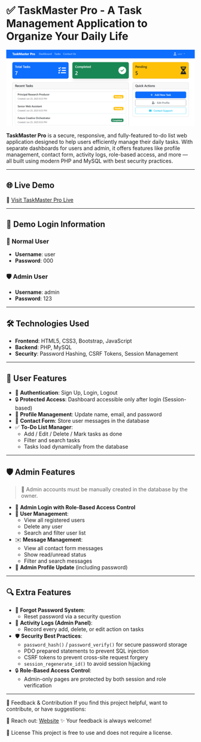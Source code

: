 # ✅ TaskMaster Pro - A Task Management Application to Organize Your Daily Life

![website](./website.png)

**TaskMaster Pro** is a secure, responsive, and fully-featured to-do list web application designed to help users efficiently manage their daily tasks. With separate dashboards for users and admin, it offers features like profile management, contact form, activity logs, role-based access, and more — all built using modern PHP and MySQL with best security practices.

---

## 🌐 Live Demo

🔗 [Visit TaskMaster Pro Live](https://taskmaster-pro.dreamcorpo.com/)  


---

## 🔐 Demo Login Information

### 👤 Normal User
- **Username**: user  
- **Password**: 000  

### 🛡️ Admin User
- **Username**: admin 
- **Password**: 123  

---

## 🛠️ Technologies Used

- **Frontend**: HTML5, CSS3, Bootstrap, JavaScript  
- **Backend**: PHP, MySQL  
- **Security**: Password Hashing, CSRF Tokens, Session Management

---

## 👤 User Features

- 🔐 **Authentication**: Sign Up, Login, Logout  
- 🔒 **Protected Access**: Dashboard accessible only after login (Session-based)  
- 📝 **Profile Management**: Update name, email, and password  
- 📩 **Contact Form**: Store user messages in the database  
- ✅ **To-Do List Manager**:
  - Add / Edit / Delete / Mark tasks as done
  - Filter and search tasks
  - Tasks load dynamically from the database

---

## 🛡️ Admin Features

> 🔧 Admin accounts must be manually created in the database by the owner.

- 🔐 **Admin Login with Role-Based Access Control**
- 👥 **User Management**:
  - View all registered users
  - Delete any user
  - Search and filter user list
- ✉️ **Message Management**:
  - View all contact form messages
  - Show read/unread status
  - Filter and search messages
- 🔧 **Admin Profile Update** (including password)

---

## 🔍 Extra Features

- 🔁 **Forgot Password System**:
  - Reset password via a security question
- 🧾 **Activity Logs (Admin Panel)**:
  - Record every add, delete, or edit action on tasks
- 🛡️ **Security Best Practices**:
  - `password_hash()` / `password_verify()` for secure password storage
  - PDO prepared statements to prevent SQL injection
  - CSRF tokens to prevent cross-site request forgery
  - `session_regenerate_id()` to avoid session hijacking
- 🔒 **Role-Based Access Control**:
  - Admin-only pages are protected by both session and role verification

---
🙌 Feedback & Contribution
If you find this project helpful, want to contribute, or have suggestions:

📧 Reach out: [Website](https://dev-mdjihadalom.pantheonsite.io/)
✨ Your feedback is always welcome!

📜 License
This project is free to use and does not require a license.
